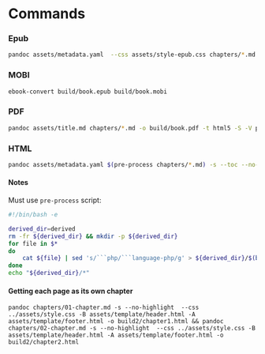 # Commands

### Epub

```bash
pandoc assets/metadata.yaml  --css assets/style-epub.css chapters/*.md --highlight-style assets/new-moon.theme -o build/book.epub
```

### MOBI

```bash
ebook-convert build/book.epub build/book.mobi
```

### PDF

```bash
pandoc assets/title.md chapters/*.md -o build/book.pdf -t html5 -S -V papersize:"letter" -c ../assets/style.css
```

### HTML

```bash
pandoc assets/metadata.yaml $(pre-process chapters/*.md) -s --toc --no-highlight  --css ../assets/style.css -B assets/template/header.html -A assets/template/footer.html -o build/book.html
```

#### Notes

Must use `pre-process` script:

```bash
#!/bin/bash -e

derived_dir=derived
rm -fr ${derived_dir} && mkdir -p ${derived_dir}
for file in $*
do
    cat ${file} | sed 's/```php/```language-php/g' > ${derived_dir}/$(basename ${file})
done
echo "${derived_dir}/*"
```

#### Getting each page as its own chapter

```
pandoc chapters/01-chapter.md -s --no-highlight  --css ../assets/style.css -B assets/template/header.html -A assets/template/footer.html -o build2/chapter1.html && pandoc chapters/02-chapter.md -s --no-highlight  --css ../assets/style.css -B assets/template/header.html -A assets/template/footer.html -o build2/chapter2.html
```